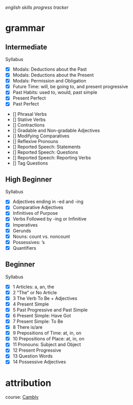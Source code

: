 *english skills progress tracker*
# grammar

## Intermediate
Syllabus
- [x] Modals: Deductions about the Past
- [x] Modals: Deductions about the Present
- [x] Modals: Permission and Obligation
- [x] Future Time: will, be going to, and present progressive
- [x] Past Habits: used to, would, past simple
- [x] Present Perfect
- [x] Past Perfect
- [] Phrasal Verbs
- [] Stative Verbs
- [] Contractions
- [] Gradable and Non-gradable Adjectives
- [] Modifying Comparatives
- [] Reflexive Pronouns
- [] Reported Speech: Statements
- [] Reported Speech: Questions
- [] Reported Speech: Reporting Verbs
- [] Tag Questions

## High Beginner
Syllabus
- [x] Adjectives ending in -ed and -ing
- [x] Comparative Adjectives
- [x] Infinitives of Purpose
- [x] Verbs Followed by -ing or Infinitive
- [x] Imperatives
- [x] Gerunds
- [x] Nouns: count vs. noncount
- [x] Possessives: ’s
- [x] Quantifiers

## Beginner
Syllabus
- [x] 1 Articles: a, an, the
- [x] 2 “The” or No Article
- [x] 3 The Verb To Be + Adjectives
- [x] 4 Present Simple
- [x] 5 Past Progressive and Past Simple
- [x] 6 Present Simple: Have Got
- [x] 7 Present Simple: To Be
- [x] 8 There is/are
- [x] 9 Prepositions of Time: at, in, on
- [x] 10 Prepositions of Place: at, in, on
- [x] 11 Pronouns: Subject and Object
- [x] 12 Present Progressive
- [x] 13 Question Words
- [x] 14 Possessive Adjectives

# attribution
course: [Cambly](https://www.cambly.com)
